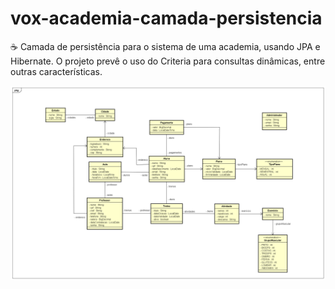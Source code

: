 # vox-academia-camada-persistencia
:coffee: Camada de persistência para o sistema de uma academia, usando JPA e Hibernate. O projeto prevê o uso do Criteria para consultas dinâmicas, entre outras características. 

![diagrama de classes](https://github.com/RafaellEstevam/vox-academia-camada-persistencia/blob/main/diagrama-classe-vox-academia.png)
